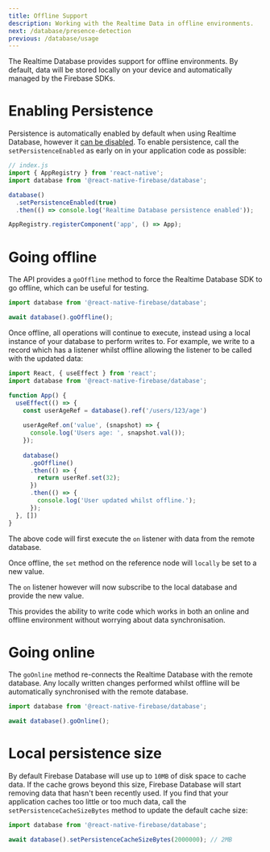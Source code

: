 ```yaml
---
title: Offline Support
description: Working with the Realtime Data in offline environments.
next: /database/presence-detection
previous: /database/usage
---
```


The Realtime Database provides support for offline environments. By default, data will be stored locally on your device
and automatically managed by the Firebase SDKs.

# Enabling Persistence

Persistence is automatically enabled by default when using Realtime Database, however it
[can be disabled](/database/usage#disabling-persistence). To enable persistence, call the `setPersistenceEnabled`
as early on in your application code as possible:

```js
// index.js
import { AppRegistry } from 'react-native';
import database from '@react-native-firebase/database';

database()
  .setPersistenceEnabled(true)
  .then(() => console.log('Realtime Database persistence enabled'));

AppRegistry.registerComponent('app', () => App);
``` 

# Going offline

The API provides a `goOffline` method to force the Realtime Database SDK to go offline, which can be useful for testing.

```js
import database from '@react-native-firebase/database';

await database().goOffline();
```

Once offline, all operations will continue to execute, instead using a local instance of your database to perform writes to.
For example, we write to a record which has a listener whilst offline allowing the listener to be called with the updated data:

```jsx
import React, { useEffect } from 'react';
import database from '@react-native-firebase/database';

function App() {
  useEffect(() => {
    const userAgeRef = database().ref('/users/123/age')
      
    userAgeRef.on('value', (snapshot) => {
      console.log('Users age: ', snapshot.val());
    });
    
    database()
      .goOffline()
      .then(() => {
        return userRef.set(32);
      })
      .then(() => {
        console.log('User updated whilst offline.');
      });
  }, [])
}
```

The above code will first execute the `on` listener with data from the remote database. 

Once offline, the `set` method on the reference node will `locally` be set to a new value. 

The `on` listener 
however will now subscribe to the local database and provide the new value.

This provides the ability to write code which works in both an online and offline environment without worrying about
data synchronisation.

# Going online

The `goOnline` method re-connects the Realtime Database with the remote database. Any locally written changes performed
whilst offline will be automatically synchronised with the remote database.

```js
import database from '@react-native-firebase/database';

await database().goOnline();
```

# Local persistence size

By default Firebase Database will use up to `10MB` of disk space to cache data. If the cache grows beyond this size, 
Firebase Database will start removing data that hasn't been recently used. If you find that your application caches too
 little or too much data, call the `setPersistenceCacheSizeBytes` method to update the default cache size:
 
```js
import database from '@react-native-firebase/database';

await database().setPersistenceCacheSizeBytes(2000000); // 2MB
```
